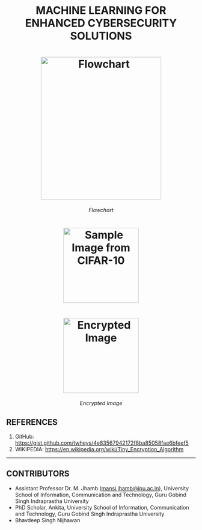 <h1 align="center">MACHINE LEARNING FOR ENHANCED CYBERSECURITY SOLUTIONS</h1>

<h1 align="center">
  <img src="https://github.com/user-attachments/assets/e499d2f2-317a-4be3-ab76-6f752dcae069" alt="Flowchart" width="320" height="380" />
</h1>
<p align="center">
  <em>Flowchart</em>
</p>

<h1 align="center">
  <img src="https://github.com/user-attachments/assets/d5e1f8fb-6452-40b6-ab3e-f91d30be2960" alt="Sample Image from CIFAR-10" width="200" height="200" />
</h1>

<h1 align="center">
  <img src="https://github.com/user-attachments/assets/5802457e-0580-47ec-afc6-bd6da04ae5f2" alt="Encrypted Image" width="200" height="200" />
</h1>
<p align="center">
  <em>Encrypted Image</em>
</p>

## REFERENCES

1. GitHub: https://gist.github.com/twheys/4e83567942172f8ba85058fae6bfeef5
2. WIKIPEDIA: https://en.wikipedia.org/wiki/Tiny_Encryption_Algorithm
___
## CONTRIBUTORS

- Assistant Professor Dr. M. Jhamb (mansi.jhamb@ipu.ac.in), University School of Information, Communication and Technology, Guru Gobind Singh Indraprastha University
- PhD Scholar, Ankita, University School of Information, Communication and Technology, Guru Gobind Singh Indraprastha University
- Bhavdeep Singh Nijhawan
